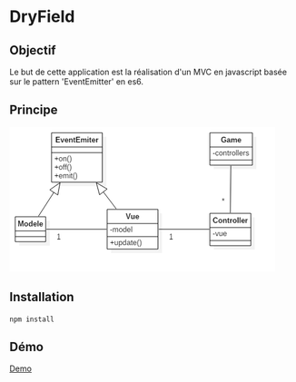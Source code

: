 # DryField

## Objectif
Le but de cette application est la réalisation d'un MVC en javascript basée sur le pattern 'EventEmitter' en es6.

## Principe 
![class](/doc/EventEmitter.png)

## Installation
```
npm install
```

## Démo

[Demo](https://bdeglane.github.io/dryfield/ "demo")
